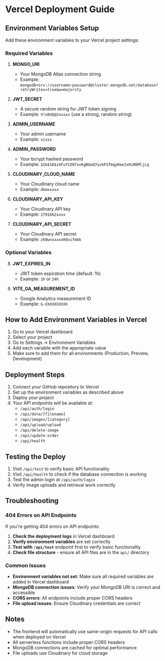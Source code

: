 # Vercel Deployment Guide

## Environment Variables Setup

Add these environment variables to your Vercel project settings:

### Required Variables

1. **MONGO_URI**
   - Your MongoDB Atlas connection string
   - Example: `mongodb+srv://username:password@cluster.mongodb.net/database?retryWrites=true&w=majority`

2. **JWT_SECRET**
   - A secure random string for JWT token signing
   - Example: `V!n0d$@2xxxxx` (use a strong, random string)

3. **ADMIN_USERNAME**
   - Your admin username
   - Example: `vixxx`

4. **ADMIN_PASSWORD**
   - Your bcrypt hashed password
   - Example: `$2b$10$zXFufCO97xxKgBUeQ7uvkFSTmqyRee3vHiRDMljLq`

5. **CLOUDINARY_CLOUD_NAME**
   - Your Cloudinary cloud name
   - Example: `dkmxxxxx`

6. **CLOUDINARY_API_KEY**
   - Your Cloudinary API key
   - Example: `2791662xxxx`

7. **CLOUDINARY_API_SECRET**
   - Your Cloudinary API secret
   - Example: `zk0wnxxxxxRdsifmbk`

### Optional Variables

8. **JWT_EXPIRES_IN**
   - JWT token expiration time (default: 1h)
   - Example: `1h` or `24h`

9. **VITE_GA_MEASUREMENT_ID**
   - Google Analytics measurement ID
   - Example: `G-XXXXXXXXXX`

## How to Add Environment Variables in Vercel

1. Go to your Vercel dashboard
2. Select your project
3. Go to Settings → Environment Variables
4. Add each variable with the appropriate value
5. Make sure to add them for all environments (Production, Preview, Development)

## Deployment Steps

1. Connect your GitHub repository to Vercel
2. Set up the environment variables as described above
3. Deploy your project
4. Your API endpoints will be available at:
   - `/api/auth/login`
   - `/api/data/[filename]`
   - `/api/images/[category]`
   - `/api/upload/upload`
   - `/api/delete-image`
   - `/api/update-order`
   - `/api/health`

## Testing the Deploy

1. Visit `/api/test` to verify basic API functionality
2. Visit `/api/health` to check if the database connection is working
3. Test the admin login at `/api/auth/login`
4. Verify image uploads and retrieval work correctly

## Troubleshooting

### 404 Errors on API Endpoints

If you're getting 404 errors on API endpoints:

1. **Check the deployment logs** in Vercel dashboard
2. **Verify environment variables** are set correctly
3. **Test with `/api/test`** endpoint first to verify basic functionality
4. **Check file structure** - ensure all API files are in the `api/` directory

### Common Issues

- **Environment variables not set**: Make sure all required variables are added in Vercel dashboard
- **MongoDB connection issues**: Verify your MongoDB URI is correct and accessible
- **CORS errors**: All endpoints include proper CORS headers
- **File upload issues**: Ensure Cloudinary credentials are correct

## Notes

- The frontend will automatically use same-origin requests for API calls when deployed on Vercel
- All serverless functions include proper CORS headers
- MongoDB connections are cached for optimal performance
- File uploads use Cloudinary for cloud storage
